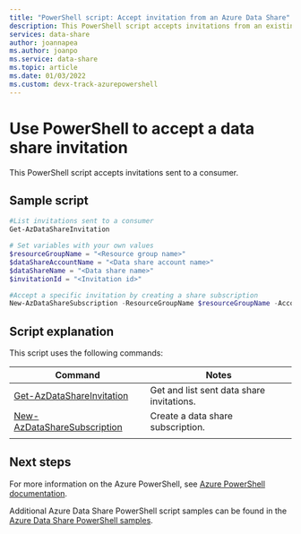 ```yaml
---
title: "PowerShell script: Accept invitation from an Azure Data Share"
description: This PowerShell script accepts invitations from an existing data share.
services: data-share
author: joannapea
ms.author: joanpo
ms.service: data-share
ms.topic: article
ms.date: 01/03/2022 
ms.custom: devx-track-azurepowershell
---
```


# Use PowerShell to accept a data share invitation

This PowerShell script accepts invitations sent to a consumer.

## Sample script
```powershell
#List invitations sent to a consumer
Get-AzDataShareInvitation

# Set variables with your own values
$resourceGroupName = "<Resource group name>"
$dataShareAccountName = "<Data share account name>"
$dataShareName = "<Data share name>"
$invitationId = "<Invitation id>"

#Accept a specific invitation by creating a share subscription
New-AzDataShareSubscription -ResourceGroupName $resourceGroupName -AccountName $dataShareAccountName -Name $dataShareName -InvitationId $invitationId

```

## Script explanation

This script uses the following commands: 

| Command | Notes |
|---|---|
| [Get-AzDataShareInvitation](/powershell/module/az.datashare/get-azdatashareinvitation) | Get and list sent data share invitations. |
| [New-AzDataShareSubscription](/powershell/module/az.datashare/get-azdatasharesubscription) | Create a data share subscription. |
|||

## Next steps

For more information on the Azure PowerShell, see [Azure PowerShell documentation](/powershell/).

Additional Azure Data Share PowerShell script samples can be found in the [Azure Data Share PowerShell samples](../../samples-powershell.md).

